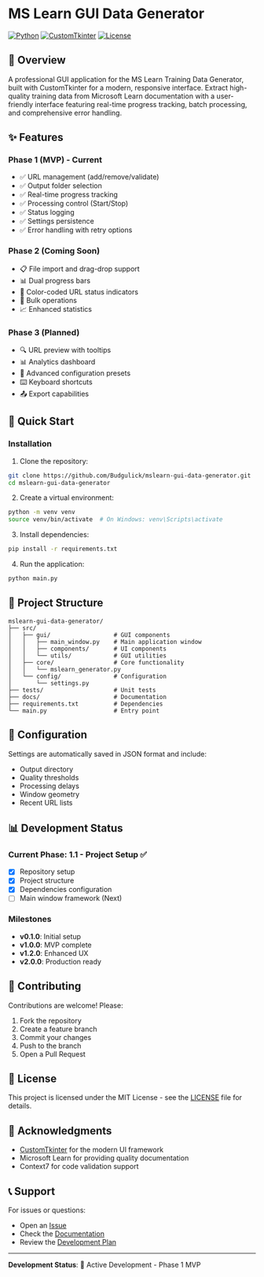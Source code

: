 # MS Learn GUI Data Generator

[![Python](https://img.shields.io/badge/Python-3.8%2B-blue)](https://www.python.org/)
[![CustomTkinter](https://img.shields.io/badge/CustomTkinter-5.2.2-green)](https://github.com/TomSchimansky/CustomTkinter)
[![License](https://img.shields.io/badge/License-MIT-yellow)](LICENSE)

## 🎯 Overview

A professional GUI application for the MS Learn Training Data Generator, built with CustomTkinter for a modern, responsive interface. Extract high-quality training data from Microsoft Learn documentation with a user-friendly interface featuring real-time progress tracking, batch processing, and comprehensive error handling.

## ✨ Features

### Phase 1 (MVP) - Current
- ✅ URL management (add/remove/validate)
- ✅ Output folder selection
- ✅ Real-time progress tracking
- ✅ Processing control (Start/Stop)
- ✅ Status logging
- ✅ Settings persistence
- ✅ Error handling with retry options

### Phase 2 (Coming Soon)
- 📋 File import and drag-drop support
- 📊 Dual progress bars
- 🎨 Color-coded URL status indicators
- 🔄 Bulk operations
- 📈 Enhanced statistics

### Phase 3 (Planned)
- 🔍 URL preview with tooltips
- 📊 Analytics dashboard
- 🎯 Advanced configuration presets
- ⌨️ Keyboard shortcuts
- 📤 Export capabilities

## 🚀 Quick Start

### Installation

1. Clone the repository:
```bash
git clone https://github.com/Budgulick/mslearn-gui-data-generator.git
cd mslearn-gui-data-generator
```

2. Create a virtual environment:
```bash
python -m venv venv
source venv/bin/activate  # On Windows: venv\Scripts\activate
```

3. Install dependencies:
```bash
pip install -r requirements.txt
```

4. Run the application:
```bash
python main.py
```

## 📁 Project Structure

```
mslearn-gui-data-generator/
├── src/
│   ├── gui/                  # GUI components
│   │   ├── main_window.py    # Main application window
│   │   ├── components/       # UI components
│   │   └── utils/            # GUI utilities
│   ├── core/                 # Core functionality
│   │   └── mslearn_generator.py
│   └── config/               # Configuration
│       └── settings.py
├── tests/                    # Unit tests
├── docs/                     # Documentation
├── requirements.txt          # Dependencies
└── main.py                   # Entry point
```

## 🔧 Configuration

Settings are automatically saved in JSON format and include:
- Output directory
- Quality thresholds
- Processing delays
- Window geometry
- Recent URL lists

## 📊 Development Status

### Current Phase: 1.1 - Project Setup ✅
- [x] Repository setup
- [x] Project structure
- [x] Dependencies configuration
- [ ] Main window framework (Next)

### Milestones
- **v0.1.0**: Initial setup
- **v1.0.0**: MVP complete
- **v1.2.0**: Enhanced UX
- **v2.0.0**: Production ready

## 🤝 Contributing

Contributions are welcome! Please:
1. Fork the repository
2. Create a feature branch
3. Commit your changes
4. Push to the branch
5. Open a Pull Request

## 📝 License

This project is licensed under the MIT License - see the [LICENSE](LICENSE) file for details.

## 🙏 Acknowledgments

- [CustomTkinter](https://github.com/TomSchimansky/CustomTkinter) for the modern UI framework
- Microsoft Learn for providing quality documentation
- Context7 for code validation support

## 📞 Support

For issues or questions:
- Open an [Issue](https://github.com/Budgulick/mslearn-gui-data-generator/issues)
- Check the [Documentation](docs/)
- Review the [Development Plan](GUI_DEVELOPMENT_PLAN.md)

---

**Development Status**: 🚧 Active Development - Phase 1 MVP